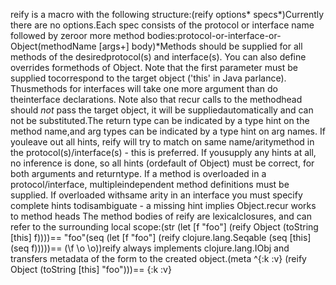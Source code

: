 reify is a macro with the following structure:(reify options* specs*)Currently there are no options.Each spec consists of the protocol or interface name followed by zeroor more method bodies:protocol-or-interface-or-Object(methodName [args+] body)*Methods should be supplied for all methods of the desiredprotocol(s) and interface(s). You can also define overrides formethods of Object. Note that the first parameter must be supplied tocorrespond to the target object ('this' in Java parlance). Thusmethods for interfaces will take one more argument than do theinterface declarations.  Note also that recur calls to the methodhead should *not* pass the target object, it will be suppliedautomatically and can not be substituted.The return type can be indicated by a type hint on the method name,and arg types can be indicated by a type hint on arg names. If youleave out all hints, reify will try to match on same name/aritymethod in the protocol(s)/interface(s) - this is preferred. If yousupply any hints at all, no inference is done, so all hints (ordefault of Object) must be correct, for both arguments and returntype. If a method is overloaded in a protocol/interface, multipleindependent method definitions must be supplied.  If overloaded withsame arity in an interface you must specify complete hints todisambiguate - a missing hint implies Object.recur works to method heads The method bodies of reify are lexicalclosures, and can refer to the surrounding local scope:(str (let [f "foo"] (reify Object (toString [this] f))))== "foo"(seq (let [f "foo"] (reify clojure.lang.Seqable (seq [this] (seq f)))))== (\f \o \o))reify always implements clojure.lang.IObj and transfers metadata of the form to the created object.(meta ^{:k :v} (reify Object (toString [this] "foo")))== {:k :v}
